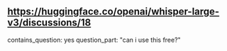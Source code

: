 ## https://huggingface.co/openai/whisper-large-v3/discussions/18

contains_question: yes
question_part: "can i use this free?"